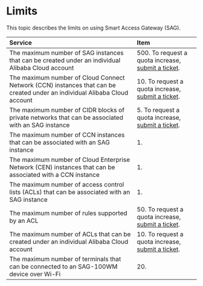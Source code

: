 # Limits

This topic describes the limits on using Smart Access Gateway \(SAG\).

|Service|Item|
|:------|:---|
|The maximum number of SAG instances that can be created under an individual Alibaba Cloud account|500. To request a quota increase, [submit a ticket](https://workorder.console.aliyun.com/console.htm?spm=a2c8b.12571063.0.0.6c3a1f74GNUcri#/ticket/add?productCode=smartag&commonQuestionId=3317&isSmart=true).|
|The maximum number of Cloud Connect Network \(CCN\) instances that can be created under an individual Alibaba Cloud account|10. To request a quota increase, [submit a ticket](https://workorder.console.aliyun.com/console.htm?spm=a2c8b.12571063.0.0.6c3a1f74GNUcri#/ticket/add?productCode=smartag&commonQuestionId=3317&isSmart=true).|
|The maximum number of CIDR blocks of private networks that can be associated with an SAG instance|5. To request a quota increase, [submit a ticket](https://workorder.console.aliyun.com/console.htm?spm=a2c8b.12571063.0.0.6c3a1f74GNUcri#/ticket/add?productCode=smartag&commonQuestionId=3317&isSmart=true).|
|The maximum number of CCN instances that can be associated with an SAG instance|1.|
|The maximum number of Cloud Enterprise Network \(CEN\) instances that can be associated with a CCN instance|1.|
|The maximum number of access control lists \(ACLs\) that can be associated with an SAG instance|1.|
|The maximum number of rules supported by an ACL|50. To request a quota increase, [submit a ticket](https://workorder.console.aliyun.com/console.htm?spm=a2c8b.12571063.0.0.6c3a1f74GNUcri#/ticket/add?productCode=smartag&commonQuestionId=3317&isSmart=true).|
|The maximum number of ACLs that can be created under an individual Alibaba Cloud account|10. To request a quota increase, [submit a ticket](https://workorder.console.aliyun.com/console.htm?spm=a2c8b.12571063.0.0.6c3a1f74GNUcri#/ticket/add?productCode=smartag&commonQuestionId=3317&isSmart=true).|
|The maximum number of terminals that can be connected to an SAG-100WM device over Wi-Fi|20.|

